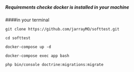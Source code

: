 ##### Requirements checke docker is installed in your machine
####in your terminal 

`git clone https://github.com/jarrayMO/softtest.git `

`cd softtest`

`docker-compose up -d`

`docker-compose exec app bash`

`php bin/console doctrine:migrations:migrate`
